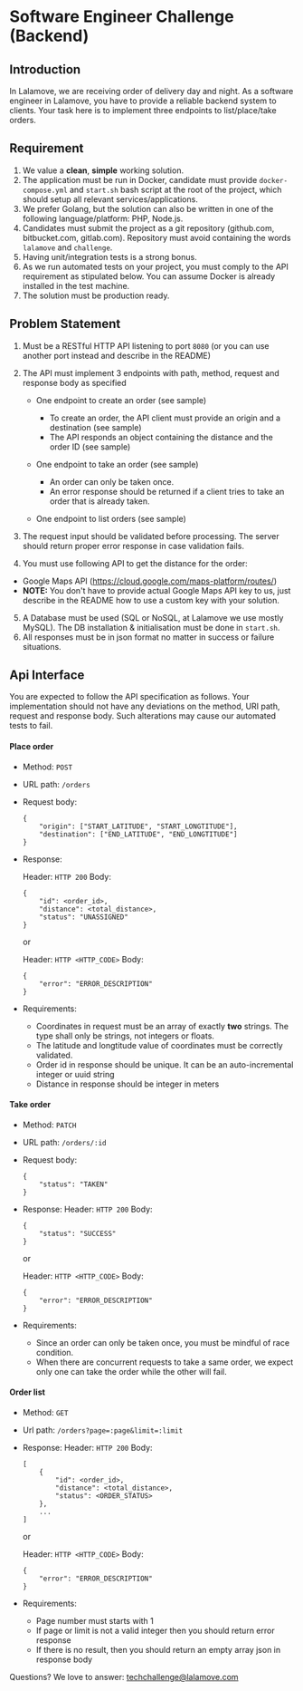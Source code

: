 # Software Engineer Challenge (Backend)

## Introduction

In Lalamove, we are receiving order of delivery day and night. As a software engineer in Lalamove, you have to provide a reliable backend system to clients. Your task here is to implement three endpoints to list/place/take orders.

## Requirement

1. We value a **clean**, **simple** working solution.
2. The application must be run in Docker, candidate must provide `docker-compose.yml` and `start.sh` bash script at the root of the project, which should setup all relevant services/applications.
3. We prefer Golang, but the solution can also be written in one of the following language/platform: PHP, Node.js.
4. Candidates must submit the project as a git repository (github.com, bitbucket.com, gitlab.com). Repository must avoid containing the words `lalamove` and `challenge`.
5. Having unit/integration tests is a strong bonus.
6. As we run automated tests on your project, you must comply to the API requirement as stipulated below. You can assume Docker is already installed in the test machine.
7. The solution must be production ready.

## Problem Statement

1. Must be a RESTful HTTP API listening to port `8080` (or you can use another port instead and describe in the README)
2. The API must implement 3 endpoints with path, method, request and response body as specified
    - One endpoint to create an order (see sample)
        - To create an order, the API client must provide an origin and a destination (see sample)
        - The API responds an object containing the distance and the order ID (see sample)

    - One endpoint to take an order (see sample)
        - An order can only be taken once.
        - An error response should be returned if a client tries to take an order that is already taken.

    - One endpoint to list orders (see sample)

3. The request input should be validated before processing. The server should return proper error response in case validation fails.
4. You must use following API to get the distance for the order:
- Google Maps API (https://cloud.google.com/maps-platform/routes/)
- **NOTE:** You don't have to provide actual Google Maps API key to us, just describe in the README how to use a custom key with your solution.
5. A Database must be used (SQL or NoSQL, at Lalamove we use mostly MySQL). The DB installation & initialisation must be done in `start.sh`.
6. All responses must be in json format no matter in success or failure situations.


## Api Interface

You are expected to follow the API specification as follows. Your implementation should not have any deviations on the method, URI path, request and response body. Such alterations may cause our automated tests to fail.

#### Place order

  - Method: `POST`
  - URL path: `/orders`
  - Request body:

    ```
    {
        "origin": ["START_LATITUDE", "START_LONGTITUDE"],
        "destination": ["END_LATITUDE", "END_LONGTITUDE"]
    }
    ```

  - Response:

    Header: `HTTP 200`
    Body:
      ```
      {
          "id": <order_id>,
          "distance": <total_distance>,
          "status": "UNASSIGNED"
      }
      ```
    or

    Header: `HTTP <HTTP_CODE>`
    Body:

      ```
      {
          "error": "ERROR_DESCRIPTION"
      }
      ```

  - Requirements:

    - Coordinates in request must be an array of exactly **two** strings. The type shall only be strings, not integers or floats.
    - The latitude and longtitude value of coordinates must be correctly validated.
    - Order id in response should be unique. It can be an auto-incremental integer or uuid string
    - Distance in response should be integer in meters


#### Take order

  - Method: `PATCH`
  - URL path: `/orders/:id`
  - Request body:
    ```
    {
        "status": "TAKEN"
    }
    ```
  - Response:
    Header: `HTTP 200`
    Body:
      ```
      {
          "status": "SUCCESS"
      }
      ```
    or

    Header: `HTTP <HTTP_CODE>`
    Body:
      ```
      {
          "error": "ERROR_DESCRIPTION"
      }
      ```

  - Requirements:

    - Since an order can only be taken once, you must be mindful of race condition.
    - When there are concurrent requests to take a same order, we expect only one can take the order while the other will fail.


#### Order list

  - Method: `GET`
  - Url path: `/orders?page=:page&limit=:limit`
  - Response:
    Header: `HTTP 200`
    Body:
      ```
      [
          {
              "id": <order_id>,
              "distance": <total_distance>,
              "status": <ORDER_STATUS>
          },
          ...
      ]
      ```

    or

    Header: `HTTP <HTTP_CODE>` Body:

    ```
    {
        "error": "ERROR_DESCRIPTION"
    }
    ```

  - Requirements:

    - Page number must starts with 1
    - If page or limit is not a valid integer then you should return error response
    - If there is no result, then you should return an empty array json in response body

Questions? We love to answer: techchallenge@lalamove.com
